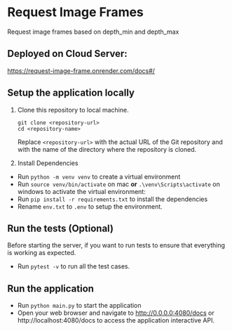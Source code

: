 # Request Image Frames

Request image frames based on depth_min and depth_max

## Deployed on Cloud Server:

https://request-image-frame.onrender.com/docs#/

## Setup the application locally

1. Clone this repository to local machine.

   `git clone <repository-url>`<br/>
   `cd <repository-name>`

   Replace `<repository-url>` with the actual URL of the Git repository and <repository-name> with the name of the directory where the repository is cloned.

2. Install Dependencies

- Run `python -m venv venv` to create a virtual environment
- Run `source venv/bin/activate` on mac <strong>or</strong> `.\venv\Scripts\activate` on windows to activate the virtual environment:
- Run `pip install -r requirements.txt` to install the dependencies
- Rename `env.txt` to `.env` to setup the environment.

## Run the tests (Optional)

Before starting the server, if you want to run tests to ensure that everything is working as expected.

- Run `pytest -v` to run all the test cases.

## Run the application

- Run `python main.py` to start the application
- Open your web browser and navigate to http://0.0.0.0:4080/docs or http://localhost:4080/docs to access the application interactive API.
